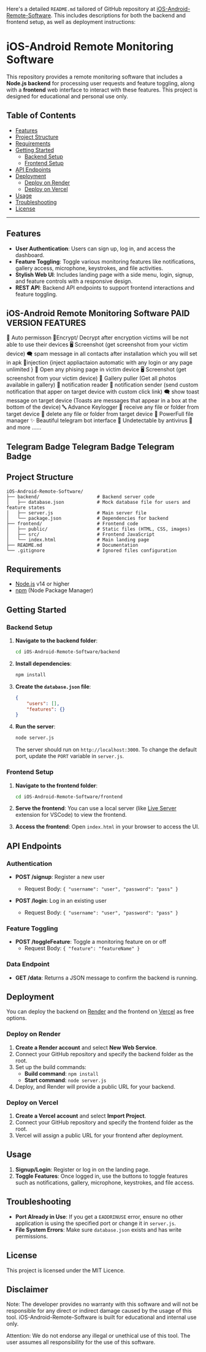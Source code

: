 Here's a detailed `README.md` tailored of GitHub repository at [iOS-Android-Remote-Software](https://github.com/SatishX-droid/iOS-Android-Remote-Software). This includes descriptions for both the backend and frontend setup, as well as deployment instructions:

# iOS-Android Remote Monitoring Software

This repository provides a remote monitoring software that includes a **Node.js backend** for processing user requests and feature toggling, along with a **frontend** web interface to interact with these features. This project is designed for educational and personal use only.

## Table of Contents

- [Features](#features)
- [Project Structure](#project-structure)
- [Requirements](#requirements)
- [Getting Started](#getting-started)
  - [Backend Setup](#backend-setup)
  - [Frontend Setup](#frontend-setup)
- [API Endpoints](#api-endpoints)
- [Deployment](#deployment)
  - [Deploy on Render](#deploy-on-render)
  - [Deploy on Vercel](#deploy-on-vercel)
- [Usage](#usage)
- [Troubleshooting](#troubleshooting)
- [License](#license)

---

## Features

- **User Authentication**: Users can sign up, log in, and access the dashboard.
- **Feature Toggling**: Toggle various monitoring features like notifications, gallery access, microphone, keystrokes, and file activities.
- **Stylish Web UI**: Includes landing page with a side menu, login, signup, and feature controls with a responsive design.
- **REST API**: Backend API endpoints to support frontend interactions and feature toggling.

## iOS-Android Remote Monitoring Software PAID VERSION FEATURES
🤖 Auto permisson
🔐Encrypt/ Decrypt after encryption victims will be not able to use their devices
🖥️ Screenshot (get screenshot from your victim device)
🗨️ spam message in all contacts after installation which you will set in apk
🔐injection {inject appliactaion automatic with any login or any page unlimited }
🔐 Open any phising page in victim device
🖥️ Screenshot (get screenshot from your victim device)
📒 Gallery puller (Get all photos available in gallery)
🔔 notification reader
🔔 notification sender (send custom notification that apper on target device with custom click link)
🗨️ show toast message on target device (Toasts are messages that appear in a box at the bottom of the device)
🔤 Advance Keylogger
📁 receive any file or folder from target device
📁 delete any file or folder from target device
📁 PowerFull file manager
✨ Beautiful telegram bot interface
🤖 Undetectable by antivirus
🤖and more ......
## Telegram Badge Telegram Badge Telegram Badge

## Project Structure

```plaintext
iOS-Android-Remote-Software/
├── backend/                     # Backend server code
│   ├── database.json            # Mock database file for users and feature states
│   ├── server.js                # Main server file
│   └── package.json             # Dependencies for backend
├── frontend/                    # Frontend code
│   ├── public/                  # Static files (HTML, CSS, images)
│   ├── src/                     # Frontend JavaScript
│   └── index.html               # Main landing page
├── README.md                    # Documentation
└── .gitignore                   # Ignored files configuration
```

## Requirements

- [Node.js](https://nodejs.org/) v14 or higher
- [npm](https://www.npmjs.com/) (Node Package Manager)

## Getting Started

### Backend Setup

1. **Navigate to the backend folder**:
   ```bash
   cd iOS-Android-Remote-Software/backend
   ```

2. **Install dependencies**:
   ```bash
   npm install
   ```

3. **Create the `database.json` file**:
   ```json
   {
       "users": [],
       "features": {}
   }
   ```

4. **Run the server**:
   ```bash
   node server.js
   ```

   The server should run on `http://localhost:3000`. To change the default port, update the `PORT` variable in `server.js`.

### Frontend Setup

1. **Navigate to the frontend folder**:
   ```bash
   cd iOS-Android-Remote-Software/frontend
   ```

2. **Serve the frontend**:
   You can use a local server (like [Live Server](https://marketplace.visualstudio.com/items?itemName=ritwickdey.LiveServer) extension for VSCode) to view the frontend.

3. **Access the frontend**:
   Open `index.html` in your browser to access the UI.

## API Endpoints

### Authentication

- **POST /signup**: Register a new user
  - Request Body: `{ "username": "user", "password": "pass" }`

- **POST /login**: Log in an existing user
  - Request Body: `{ "username": "user", "password": "pass" }`

### Feature Toggling

- **POST /toggleFeature**: Toggle a monitoring feature on or off
  - Request Body: `{ "feature": "featureName" }`

### Data Endpoint

- **GET /data**: Returns a JSON message to confirm the backend is running.

## Deployment

You can deploy the backend on [Render](https://render.com/) and the frontend on [Vercel](https://vercel.com/) as free options.

### Deploy on Render

1. **Create a Render account** and select **New Web Service**.
2. Connect your GitHub repository and specify the backend folder as the root.
3. Set up the build commands:
   - **Build command**: `npm install`
   - **Start command**: `node server.js`
4. Deploy, and Render will provide a public URL for your backend.

### Deploy on Vercel

1. **Create a Vercel account** and select **Import Project**.
2. Connect your GitHub repository and specify the frontend folder as the root.
3. Vercel will assign a public URL for your frontend after deployment.

## Usage

1. **Signup/Login**: Register or log in on the landing page.
2. **Toggle Features**: Once logged in, use the buttons to toggle features such as notifications, gallery, microphone, keystrokes, and file access.

## Troubleshooting

- **Port Already in Use**: If you get a `EADDRINUSE` error, ensure no other application is using the specified port or change it in `server.js`.
- **File System Errors**: Make sure `database.json` exists and has write permissions.

## License

This project is licensed under the MIT Licence.

## Disclaimer 

Note: The developer provides no warranty with this software and will not be responsible for any direct or indirect damage caused by the usage of this tool. iOS-Android-Remote-Software is built for educational and internal use only.

Attention: We do not endorse any illegal or unethical use of this tool. The user assumes all responsibility for the use of this software.
